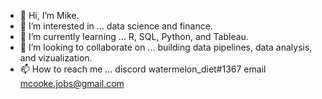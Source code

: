 - 👋 Hi, I’m Mike.
- 👀 I’m interested in ... data science and finance.
- 🌱 I’m currently learning ... R, SQL, Python, and Tableau.
- 💞️ I’m looking to collaborate on ... building data pipelines, data analysis, and vizualization. 
- 📫 How to reach me ... 
discord watermelon_diet#1367
email mcooke.jobs@gmail.com

<!---
watermelondiet/watermelondiet is a ✨ special ✨ repository because its `README.md` (this file) appears on your GitHub profile.
You can click the Preview link to take a look at your changes.
--->
